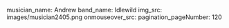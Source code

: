 musician_name: Andrew
band_name: Idlewild
img_src: images/musician2405.png
onmouseover_src: 
pagination_pageNumber: 120
